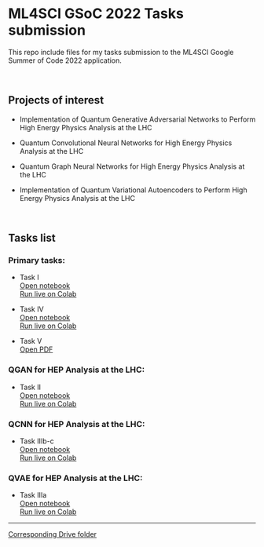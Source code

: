 # ML4SCI GSoC 2022 Tasks submission
This repo include files for my tasks submission to the ML4SCI Google Summer of Code 2022 application.

<br />

## Projects of interest 


* Implementation of Quantum Generative Adversarial Networks to Perform High Energy Physics Analysis at the LHC

* Quantum Convolutional Neural Networks for High Energy Physics Analysis at the LHC

* Quantum Graph Neural Networks for High Energy Physics Analysis at the LHC

* Implementation of Quantum Variational Autoencoders to Perform High Energy Physics Analysis at the LHC


<br />

## Tasks list


### Primary tasks:

* Task I <br />
[Open notebook](tasks/Task_1.ipynb) <br />
[Run live on Colab](https://colab.research.google.com/drive/12m_zhadgskfJZXB1uwP69gOySAjXj_99?usp=sharing)

* Task IV <br />
[Open notebook]() <br />
[Run live on Colab]()

* Task V <br />
[Open PDF]()


### QGAN for HEP Analysis at the LHC:

* Task II <br />
[Open notebook]() <br />
[Run live on Colab]()


### QCNN for HEP Analysis at the LHC:

* Task IIIb-c <br />
[Open notebook]() <br />
[Run live on Colab]()


### QVAE for HEP Analysis at the LHC:

* Task IIIa <br />
[Open notebook]() <br />
[Run live on Colab]()

------------

[Corresponding Drive folder](https://drive.google.com/drive/folders/1qOyZAlbPeyhNGFAkSuv78axhS2SpVRm9?usp=sharing)
